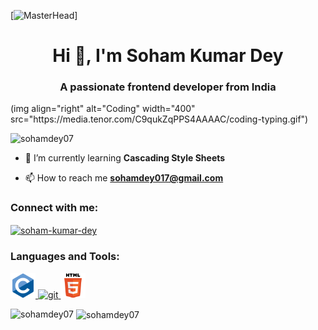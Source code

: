 [![MasterHead](https://images-wixmp-ed30a86b8c4ca887773594c2.wixmp.com/f/12cbe8a4-f55c-4b40-85bb-d8e1405e7b84/df1wdk7-fa62d5b6-a1b2-4b2b-b407-02e737476148.gif?token=eyJ0eXAiOiJKV1QiLCJhbGciOiJIUzI1NiJ9.eyJzdWIiOiJ1cm46YXBwOjdlMGQxODg5ODIyNjQzNzNhNWYwZDQxNWVhMGQyNmUwIiwiaXNzIjoidXJuOmFwcDo3ZTBkMTg4OTgyMjY0MzczYTVmMGQ0MTVlYTBkMjZlMCIsIm9iaiI6W1t7InBhdGgiOiJcL2ZcLzEyY2JlOGE0LWY1NWMtNGI0MC04NWJiLWQ4ZTE0MDVlN2I4NFwvZGYxd2RrNy1mYTYyZDViNi1hMWIyLTRiMmItYjQwNy0wMmU3Mzc0NzYxNDguZ2lmIn1dXSwiYXVkIjpbInVybjpzZXJ2aWNlOmZpbGUuZG93bmxvYWQiXX0.mLCZ3Vy_z29MbBgLUgiJIocq4NNs0o-pr276Ju8hAtA)]
<h1 align="center">Hi 👋, I'm Soham Kumar Dey</h1>
<h3 align="center">A passionate frontend developer from India</h3>
(img align="right" alt="Coding" width="400" src="https://media.tenor.com/C9qukZqPPS4AAAAC/coding-typing.gif")

<p align="left"> <img src="https://komarev.com/ghpvc/?username=sohamdey07&label=Profile%20views&color=0e75b6&style=flat" alt="sohamdey07" /> </p>

- 🌱 I’m currently learning **Cascading Style Sheets**

- 📫 How to reach me **sohamdey017@gmail.com**

<h3 align="left">Connect with me:</h3>
<p align="left">
<a href="https://linkedin.com/in/soham-kumar-dey" target="blank"><img align="center" src="https://raw.githubusercontent.com/rahuldkjain/github-profile-readme-generator/master/src/images/icons/Social/linked-in-alt.svg" alt="soham-kumar-dey" height="30" width="40" /></a>
</p>

<h3 align="left">Languages and Tools:</h3>
<p align="left"> <a href="https://www.cprogramming.com/" target="_blank" rel="noreferrer"> <img src="https://raw.githubusercontent.com/devicons/devicon/master/icons/c/c-original.svg" alt="c" width="40" height="40"/> </a> <a href="https://git-scm.com/" target="_blank" rel="noreferrer"> <img src="https://www.vectorlogo.zone/logos/git-scm/git-scm-icon.svg" alt="git" width="40" height="40"/> </a> <a href="https://www.w3.org/html/" target="_blank" rel="noreferrer"> <img src="https://raw.githubusercontent.com/devicons/devicon/master/icons/html5/html5-original-wordmark.svg" alt="html5" width="40" height="40"/> </a> </p>

<p><img align="left" src="https://github-readme-stats.vercel.app/api/top-langs?username=sohamdey07&show_icons=true&locale=en&layout=compact" alt="sohamdey07" /></p>

<p>&nbsp;<img align="center" src="https://github-readme-stats.vercel.app/api?username=sohamdey07&show_icons=true&locale=en" alt="sohamdey07" /></p>
